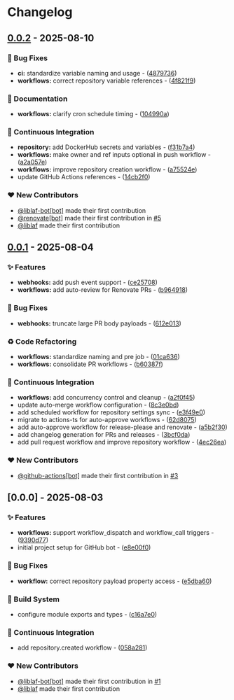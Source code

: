 # Changelog

## [0.0.2](https://github.com/liblaf/github-bot/compare/v0.0.1..v0.0.2) - 2025-08-10

### 🐛 Bug Fixes

- **ci:** standardize variable naming and usage - ([4879736](https://github.com/liblaf/github-bot/commit/48797361e42c21a707872b5bab09be3af10ceff6))
- **workflows:** correct repository variable references - ([4f821f9](https://github.com/liblaf/github-bot/commit/4f821f9c95af6f7ceac85b3785618247606d56f6))

### 📝 Documentation

- **workflows:** clarify cron schedule timing - ([104990a](https://github.com/liblaf/github-bot/commit/104990a06220ff2915a0882d01377002253d15eb))

### 🔧 Continuous Integration

- **repository:** add DockerHub secrets and variables - ([f31b7a4](https://github.com/liblaf/github-bot/commit/f31b7a4aceaf12afed8da35e4795c3c70f08ba66))
- **workflows:** make owner and ref inputs optional in push workflow - ([a2a057e](https://github.com/liblaf/github-bot/commit/a2a057ed9bb7facf40cbdfd322527d89d1335131))
- **workflows:** improve repository creation workflow - ([a75524e](https://github.com/liblaf/github-bot/commit/a75524ed6e0e0be5a86e11a9061c8ad9175370a4))
- update GitHub Actions references - ([14cb2f0](https://github.com/liblaf/github-bot/commit/14cb2f0953350fc9a1ac8756f633493559a5729b))

### ❤️ New Contributors

- [@liblaf-bot[bot]](https://github.com/apps/liblaf-bot) made their first contribution
- [@renovate[bot]](https://github.com/apps/renovate) made their first contribution in [#5](https://github.com/liblaf/github-bot/pull/5)
- [@liblaf](https://github.com/liblaf) made their first contribution

## [0.0.1](https://github.com/liblaf/github-bot/compare/v0.0.0..v0.0.1) - 2025-08-04

### ✨ Features

- **webhooks:** add push event support - ([ce25708](https://github.com/liblaf/github-bot/commit/ce25708a620c9caba7b3cb4c0fde470dfe8e9880))
- **workflows:** add auto-review for Renovate PRs - ([b964918](https://github.com/liblaf/github-bot/commit/b96491854f31b7e769dafe2177381a99715dabe3))

### 🐛 Bug Fixes

- **webhooks:** truncate large PR body payloads - ([612e013](https://github.com/liblaf/github-bot/commit/612e0134fd2282d2323a3d7256934b650d0c8a6b))

### ♻ Code Refactoring

- **workflows:** standardize naming and pre job - ([01ca636](https://github.com/liblaf/github-bot/commit/01ca63642f9f9285f84bc153e75ccbaf63a626af))
- **workflows:** consolidate PR workflows - ([b60387f](https://github.com/liblaf/github-bot/commit/b60387f3ea65949994af5da17a1d252cf9fd6f76))

### 🔧 Continuous Integration

- **workflows:** add concurrency control and cleanup - ([a2f0f45](https://github.com/liblaf/github-bot/commit/a2f0f4511f32810d6f49dc3f1f7921133e21b904))
- update auto-merge workflow configuration - ([8c3e0bd](https://github.com/liblaf/github-bot/commit/8c3e0bdaa8e9a36ad4852d7af17738799808650e))
- add scheduled workflow for repository settings sync - ([e3f49e0](https://github.com/liblaf/github-bot/commit/e3f49e0319ef3405933829a288e7cdd56ff52eac))
- migrate to actions-ts for auto-approve workflows - ([62d8075](https://github.com/liblaf/github-bot/commit/62d80757960d9bfb68f6551600eea3486a97e2a5))
- add auto-approve workflow for release-please and renovate - ([a5b2f30](https://github.com/liblaf/github-bot/commit/a5b2f3039d02290beda5c6f6c34b64a67ec1ac31))
- add changelog generation for PRs and releases - ([3bcf0da](https://github.com/liblaf/github-bot/commit/3bcf0da9fedea794017b66bea6aef53c579fa747))
- add pull request workflow and improve repository workflow - ([4ec26ea](https://github.com/liblaf/github-bot/commit/4ec26ea811682817ec0652828771e6ef9663d770))

### ❤️ New Contributors

- [@github-actions[bot]](https://github.com/apps/github-actions) made their first contribution in [#3](https://github.com/liblaf/github-bot/pull/3)

## [0.0.0] - 2025-08-03

### ✨ Features

- **workflows:** support workflow_dispatch and workflow_call triggers - ([9390d77](https://github.com/liblaf/github-bot/commit/9390d777824baf6e9f246b42dc4fcabd8ce493f0))
- initial project setup for GitHub bot - ([e8e00f0](https://github.com/liblaf/github-bot/commit/e8e00f0091ed1352db69d646137b47a8698fe378))

### 🐛 Bug Fixes

- **workflow:** correct repository payload property access - ([e5dba60](https://github.com/liblaf/github-bot/commit/e5dba60d3faa8f54bc8bd408b59481d7aafe5b5a))

### 👷 Build System

- configure module exports and types - ([c16a7e0](https://github.com/liblaf/github-bot/commit/c16a7e00d84ddbaf5a743f899a84219937f20092))

### 🔧 Continuous Integration

- add repository.created workflow - ([058a281](https://github.com/liblaf/github-bot/commit/058a281fbcc15d6786de155e4570623d9ef648fe))

### ❤️ New Contributors

- [@liblaf-bot[bot]](https://github.com/apps/liblaf-bot) made their first contribution in [#1](https://github.com/liblaf/github-bot/pull/1)
- [@liblaf](https://github.com/liblaf) made their first contribution
